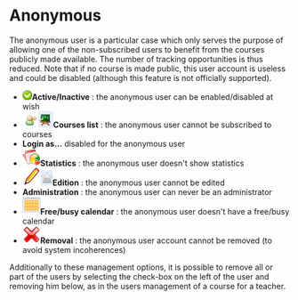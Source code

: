 # Anonymous

The anonymous user is a particular case which only serves the purpose of allowing one of the non-subscribed users to benefit from the courses publicly made available. The number of tracking opportunities is thus reduced. Note that if no course is made public, this user account is useless and could be disabled \(although this feature is not officially supported\).

* ![](../../../.gitbook/assets/images47%20%283%29.png)**Active/Inactive** : the anonymous user can be enabled/disabled at wish
* ![](../../../.gitbook/assets/graficos72%20%284%29.png)![](../../../.gitbook/assets/graficos73%20%284%29.png)**Courses list** : the anonymous user cannot be subscribed to courses
* **Login as...** disabled for the anonymous user
* ![](../../../.gitbook/assets/graficos74%20%286%29.png)**Statistics** : the anonymous user doesn't show statistics
* ![](../../../.gitbook/assets/graficos75%20%286%29.png)![](../../../.gitbook/assets/graficos77%20%286%29.png)**Edition** : the anonymous user cannot be edited
* **Administration** : the anonymous user can never be an administrator
* ![](../../../.gitbook/assets/graficos76%20%285%29.png)**Free/busy calendar** : the anonymous user doesn't have a free/busy calendar
* ![](../../../.gitbook/assets/graficos78%20%286%29.png)**Removal** : the anonymous user account cannot be removed \(to avoid system incoherences\)

Additionally to these management options, it is possible to remove all or part of the users by selecting the check-box on the left of the user and removing him below, as in the users management of a course for a teacher.

